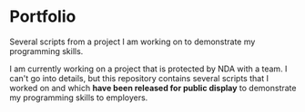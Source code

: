 # Portfolio
Several scripts from a project I am working on to demonstrate my programming skills.

I am currently working on a project that is protected by NDA with a team. I can't go into details, but this repository contains several scripts that I worked on and which **have been released for public display** to demonstrate my programming skills to employers.
